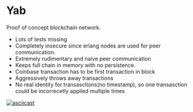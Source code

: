 # Yab

Proof of concept blockchain network.

* Lots of tests missing
* Completely insecure since erlang nodes are used for peer communication.
* Extremely rudimentary and naive peer communication
* Keeps full chain in memory with no persistence.
* Coinbase transaction has to be first transaction in block
* Aggressively throws away transactions
* No real identity for transasctions(no timestamp), so one transasction could be incorrecetly applied multiple times


[![asciicast](https://asciinema.org/a/aGZYUAiBlcx8YvmXC3sijhmTm.png)](https://asciinema.org/a/aGZYUAiBlcx8YvmXC3sijhmTm)



